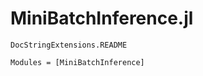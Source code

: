 # MiniBatchInference.jl

```@eval
DocStringExtensions.README
```

```@autodocs
Modules = [MiniBatchInference]
```